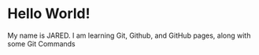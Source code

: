 # Hello World!
My name is JARED.
I am learning Git, Github, and GitHub pages, along with some Git Commands
